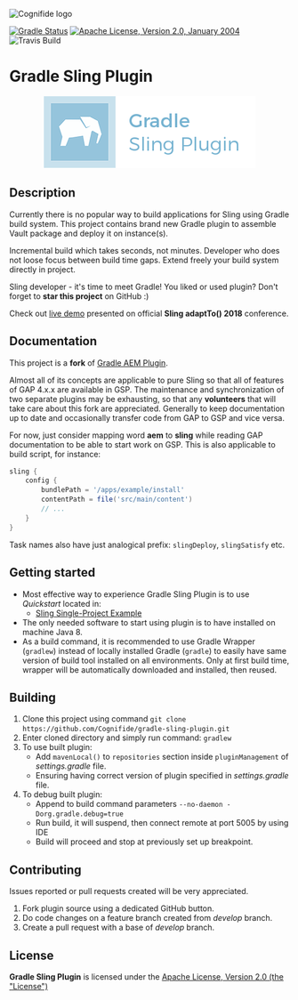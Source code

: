 ![Cognifide logo](docs/cognifide-logo.png)

[![Gradle Status](https://gradleupdate.appspot.com/Cognifide/gradle-sling-plugin/status.svg)](https://gradleupdate.appspot.com/Cognifide/gradle-sling-plugin/status)
[![Apache License, Version 2.0, January 2004](docs/apache-license-badge.svg)](http://www.apache.org/licenses/)
![Travis Build](https://travis-ci.org/Cognifide/gradle-sling-plugin.svg?branch=develop)

# Gradle Sling Plugin

<p align="center">
  <img src="docs/gsp-logo.png" alt="Logo"/>
</p>

## Description

Currently there is no popular way to build applications for Sling using Gradle build system. This project contains brand new Gradle plugin to assemble Vault package and deploy it on instance(s).

Incremental build which takes seconds, not minutes. Developer who does not loose focus between build time gaps. Extend freely your build system directly in project. 

Sling developer - it's time to meet Gradle! You liked or used plugin? Don't forget to **star this project** on GitHub :)

Check out [live demo](https://adapt.to/2018/en/schedule/a-better-developer-experience-for-sling-based-applications.html) presented on official **Sling adaptTo() 2018** conference.

## Documentation

This project is a **fork** of [Gradle AEM Plugin](https://github.com/Cognifide/gradle-aem-plugin).

Almost all of its concepts are applicable to pure Sling so that all of features of GAP 4.x.x are available in GSP.
The maintenance and synchronization of two separate plugins may be exhausting, so that any **volunteers** that will take care about this fork are appreciated.
Generally to keep documentation up to date and occasionally transfer code from GAP to GSP and vice versa.

For now, just consider mapping word **aem** to **sling** while reading GAP documentation to be able to start work on GSP.
This is also applicable to build script, for instance:

```groovy
sling {
    config {
        bundlePath = '/apps/example/install'
        contentPath = file('src/main/content')
        // ...
    }
}
```

Task names also have just analogical prefix: `slingDeploy`, `slingSatisfy` etc.

## Getting started

* Most effective way to experience Gradle Sling Plugin is to use *Quickstart* located in:
  * [Sling Single-Project Example](https://github.com/Cognifide/gradle-sling-single#quickstart)
* The only needed software to start using plugin is to have installed on machine Java 8.
* As a build command, it is recommended to use Gradle Wrapper (`gradlew`) instead of locally installed Gradle (`gradle`) to easily have same version of build tool installed on all environments. Only at first build time, wrapper will be automatically downloaded and installed, then reused.

## Building

1. Clone this project using command `git clone https://github.com/Cognifide/gradle-sling-plugin.git`
2. Enter cloned directory and simply run command: `gradlew`
3. To use built plugin:
    * Add `mavenLocal()` to `repositories` section inside `pluginManagement` of *settings.gradle* file.
    * Ensuring having correct version of plugin specified in *settings.gradle* file.
4. To debug built plugin:
    * Append to build command parameters `--no-daemon -Dorg.gradle.debug=true`
    * Run build, it will suspend, then connect remote at port 5005 by using IDE
    * Build will proceed and stop at previously set up breakpoint.
    
## Contributing

Issues reported or pull requests created will be very appreciated. 

1. Fork plugin source using a dedicated GitHub button.
2. Do code changes on a feature branch created from *develop* branch.
3. Create a pull request with a base of *develop* branch.

## License

**Gradle Sling Plugin** is licensed under the [Apache License, Version 2.0 (the "License")](https://www.apache.org/licenses/LICENSE-2.0.txt)
